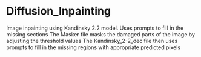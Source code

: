 # Diffusion_Inpainting
Image inpainting using Kandinsky 2.2 model. Uses prompts to fill in the missing sections
The Masker file masks the damaged parts of the image by adjusting the threshold values
The Kandinsky_2-2_dec file then uses prompts to fill in the missing regions with appropriate predicted pixels
